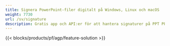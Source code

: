 ```yaml
---
title: Signera PowerPoint-filer digitalt på Windows, Linux och macOS
weight: 7730
url: /sv/signature
description: Gratis app och API:er för att hantera signaturer på PPT PPTX- och ODP-filer
---
```


{{< blocks/products/pf/agp/feature-solution >}} 

